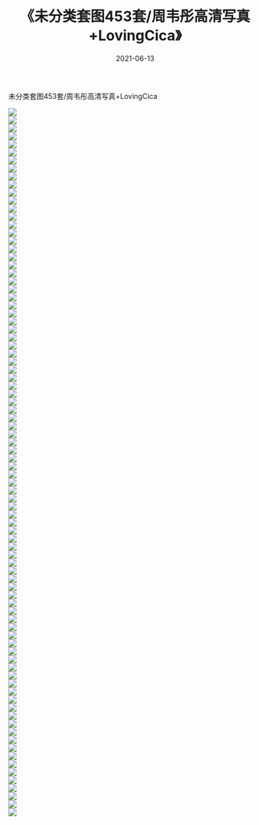 ﻿---
layout: post
title:  《未分类套图453套/周韦彤高清写真+LovingCica》
date:   2021-06-13
img: http://img.660000.xyz/Sharelink/网络美图/2021/未分类套图453套/周韦彤高清写真+LovingCica/000.jpg
categories: [美女, 清纯, 唯美]
---

未分类套图453套/周韦彤高清写真+LovingCica

 ![](http://img.660000.xyz/Sharelink/网络美图/2021/未分类套图453套/周韦彤高清写真+LovingCica/001.jpg) <br>![](http://img.660000.xyz/Sharelink/网络美图/2021/未分类套图453套/周韦彤高清写真+LovingCica/002.jpg) <br>![](http://img.660000.xyz/Sharelink/网络美图/2021/未分类套图453套/周韦彤高清写真+LovingCica/003.jpg) <br>![](http://img.660000.xyz/Sharelink/网络美图/2021/未分类套图453套/周韦彤高清写真+LovingCica/004.jpg) <br>![](http://img.660000.xyz/Sharelink/网络美图/2021/未分类套图453套/周韦彤高清写真+LovingCica/005.jpg) <br>![](http://img.660000.xyz/Sharelink/网络美图/2021/未分类套图453套/周韦彤高清写真+LovingCica/006.jpg) <br>![](http://img.660000.xyz/Sharelink/网络美图/2021/未分类套图453套/周韦彤高清写真+LovingCica/007.jpg) <br>![](http://img.660000.xyz/Sharelink/网络美图/2021/未分类套图453套/周韦彤高清写真+LovingCica/008.jpg) <br>![](http://img.660000.xyz/Sharelink/网络美图/2021/未分类套图453套/周韦彤高清写真+LovingCica/009.jpg) <br>![](http://img.660000.xyz/Sharelink/网络美图/2021/未分类套图453套/周韦彤高清写真+LovingCica/010.jpg) <br>![](http://img.660000.xyz/Sharelink/网络美图/2021/未分类套图453套/周韦彤高清写真+LovingCica/011.jpg) <br>![](http://img.660000.xyz/Sharelink/网络美图/2021/未分类套图453套/周韦彤高清写真+LovingCica/012.jpg) <br>![](http://img.660000.xyz/Sharelink/网络美图/2021/未分类套图453套/周韦彤高清写真+LovingCica/013.jpg) <br>![](http://img.660000.xyz/Sharelink/网络美图/2021/未分类套图453套/周韦彤高清写真+LovingCica/014.jpg) <br>![](http://img.660000.xyz/Sharelink/网络美图/2021/未分类套图453套/周韦彤高清写真+LovingCica/015.jpg) <br>![](http://img.660000.xyz/Sharelink/网络美图/2021/未分类套图453套/周韦彤高清写真+LovingCica/016.jpg) <br>![](http://img.660000.xyz/Sharelink/网络美图/2021/未分类套图453套/周韦彤高清写真+LovingCica/017.jpg) <br>![](http://img.660000.xyz/Sharelink/网络美图/2021/未分类套图453套/周韦彤高清写真+LovingCica/018.jpg) <br>![](http://img.660000.xyz/Sharelink/网络美图/2021/未分类套图453套/周韦彤高清写真+LovingCica/019.jpg) <br>![](http://img.660000.xyz/Sharelink/网络美图/2021/未分类套图453套/周韦彤高清写真+LovingCica/020.jpg) <br>![](http://img.660000.xyz/Sharelink/网络美图/2021/未分类套图453套/周韦彤高清写真+LovingCica/021.jpg) <br>![](http://img.660000.xyz/Sharelink/网络美图/2021/未分类套图453套/周韦彤高清写真+LovingCica/022.jpg) <br>![](http://img.660000.xyz/Sharelink/网络美图/2021/未分类套图453套/周韦彤高清写真+LovingCica/023.jpg) <br>![](http://img.660000.xyz/Sharelink/网络美图/2021/未分类套图453套/周韦彤高清写真+LovingCica/024.jpg) <br>![](http://img.660000.xyz/Sharelink/网络美图/2021/未分类套图453套/周韦彤高清写真+LovingCica/025.jpg) <br>![](http://img.660000.xyz/Sharelink/网络美图/2021/未分类套图453套/周韦彤高清写真+LovingCica/026.jpg) <br>![](http://img.660000.xyz/Sharelink/网络美图/2021/未分类套图453套/周韦彤高清写真+LovingCica/027.jpg) <br>![](http://img.660000.xyz/Sharelink/网络美图/2021/未分类套图453套/周韦彤高清写真+LovingCica/028.jpg) <br>![](http://img.660000.xyz/Sharelink/网络美图/2021/未分类套图453套/周韦彤高清写真+LovingCica/029.jpg) <br>![](http://img.660000.xyz/Sharelink/网络美图/2021/未分类套图453套/周韦彤高清写真+LovingCica/030.jpg) <br>![](http://img.660000.xyz/Sharelink/网络美图/2021/未分类套图453套/周韦彤高清写真+LovingCica/031.jpg) <br>![](http://img.660000.xyz/Sharelink/网络美图/2021/未分类套图453套/周韦彤高清写真+LovingCica/032.jpg) <br>![](http://img.660000.xyz/Sharelink/网络美图/2021/未分类套图453套/周韦彤高清写真+LovingCica/033.jpg) <br>![](http://img.660000.xyz/Sharelink/网络美图/2021/未分类套图453套/周韦彤高清写真+LovingCica/034.jpg) <br>![](http://img.660000.xyz/Sharelink/网络美图/2021/未分类套图453套/周韦彤高清写真+LovingCica/035.jpg) <br>![](http://img.660000.xyz/Sharelink/网络美图/2021/未分类套图453套/周韦彤高清写真+LovingCica/036.jpg) <br>![](http://img.660000.xyz/Sharelink/网络美图/2021/未分类套图453套/周韦彤高清写真+LovingCica/037.jpg) <br>![](http://img.660000.xyz/Sharelink/网络美图/2021/未分类套图453套/周韦彤高清写真+LovingCica/038.jpg) <br>![](http://img.660000.xyz/Sharelink/网络美图/2021/未分类套图453套/周韦彤高清写真+LovingCica/039.jpg) <br>![](http://img.660000.xyz/Sharelink/网络美图/2021/未分类套图453套/周韦彤高清写真+LovingCica/040.jpg) <br>![](http://img.660000.xyz/Sharelink/网络美图/2021/未分类套图453套/周韦彤高清写真+LovingCica/041.jpg) <br>![](http://img.660000.xyz/Sharelink/网络美图/2021/未分类套图453套/周韦彤高清写真+LovingCica/042.jpg) <br>![](http://img.660000.xyz/Sharelink/网络美图/2021/未分类套图453套/周韦彤高清写真+LovingCica/043.jpg) <br>![](http://img.660000.xyz/Sharelink/网络美图/2021/未分类套图453套/周韦彤高清写真+LovingCica/044.jpg) <br>![](http://img.660000.xyz/Sharelink/网络美图/2021/未分类套图453套/周韦彤高清写真+LovingCica/045.jpg) <br>![](http://img.660000.xyz/Sharelink/网络美图/2021/未分类套图453套/周韦彤高清写真+LovingCica/046.jpg) <br>![](http://img.660000.xyz/Sharelink/网络美图/2021/未分类套图453套/周韦彤高清写真+LovingCica/047.jpg) <br>![](http://img.660000.xyz/Sharelink/网络美图/2021/未分类套图453套/周韦彤高清写真+LovingCica/048.jpg) <br>![](http://img.660000.xyz/Sharelink/网络美图/2021/未分类套图453套/周韦彤高清写真+LovingCica/049.jpg) <br>![](http://img.660000.xyz/Sharelink/网络美图/2021/未分类套图453套/周韦彤高清写真+LovingCica/050.jpg) <br>![](http://img.660000.xyz/Sharelink/网络美图/2021/未分类套图453套/周韦彤高清写真+LovingCica/051.jpg) <br>![](http://img.660000.xyz/Sharelink/网络美图/2021/未分类套图453套/周韦彤高清写真+LovingCica/052.jpg) <br>![](http://img.660000.xyz/Sharelink/网络美图/2021/未分类套图453套/周韦彤高清写真+LovingCica/053.jpg) <br>![](http://img.660000.xyz/Sharelink/网络美图/2021/未分类套图453套/周韦彤高清写真+LovingCica/054.jpg) <br>![](http://img.660000.xyz/Sharelink/网络美图/2021/未分类套图453套/周韦彤高清写真+LovingCica/055.jpg) <br>![](http://img.660000.xyz/Sharelink/网络美图/2021/未分类套图453套/周韦彤高清写真+LovingCica/056.jpg) <br>![](http://img.660000.xyz/Sharelink/网络美图/2021/未分类套图453套/周韦彤高清写真+LovingCica/057.jpg) <br>![](http://img.660000.xyz/Sharelink/网络美图/2021/未分类套图453套/周韦彤高清写真+LovingCica/058.jpg) <br>![](http://img.660000.xyz/Sharelink/网络美图/2021/未分类套图453套/周韦彤高清写真+LovingCica/059.jpg) <br>![](http://img.660000.xyz/Sharelink/网络美图/2021/未分类套图453套/周韦彤高清写真+LovingCica/060.jpg) <br>![](http://img.660000.xyz/Sharelink/网络美图/2021/未分类套图453套/周韦彤高清写真+LovingCica/061.jpg) <br>![](http://img.660000.xyz/Sharelink/网络美图/2021/未分类套图453套/周韦彤高清写真+LovingCica/062.jpg) <br>![](http://img.660000.xyz/Sharelink/网络美图/2021/未分类套图453套/周韦彤高清写真+LovingCica/063.jpg) <br>![](http://img.660000.xyz/Sharelink/网络美图/2021/未分类套图453套/周韦彤高清写真+LovingCica/064.jpg) <br>![](http://img.660000.xyz/Sharelink/网络美图/2021/未分类套图453套/周韦彤高清写真+LovingCica/065.jpg) <br>![](http://img.660000.xyz/Sharelink/网络美图/2021/未分类套图453套/周韦彤高清写真+LovingCica/066.jpg) <br>![](http://img.660000.xyz/Sharelink/网络美图/2021/未分类套图453套/周韦彤高清写真+LovingCica/067.jpg) <br>![](http://img.660000.xyz/Sharelink/网络美图/2021/未分类套图453套/周韦彤高清写真+LovingCica/068.jpg) <br>![](http://img.660000.xyz/Sharelink/网络美图/2021/未分类套图453套/周韦彤高清写真+LovingCica/069.jpg) <br>![](http://img.660000.xyz/Sharelink/网络美图/2021/未分类套图453套/周韦彤高清写真+LovingCica/070.jpg) <br>![](http://img.660000.xyz/Sharelink/网络美图/2021/未分类套图453套/周韦彤高清写真+LovingCica/071.jpg) <br>![](http://img.660000.xyz/Sharelink/网络美图/2021/未分类套图453套/周韦彤高清写真+LovingCica/072.jpg) <br>![](http://img.660000.xyz/Sharelink/网络美图/2021/未分类套图453套/周韦彤高清写真+LovingCica/073.jpg) <br>![](http://img.660000.xyz/Sharelink/网络美图/2021/未分类套图453套/周韦彤高清写真+LovingCica/074.jpg) <br>![](http://img.660000.xyz/Sharelink/网络美图/2021/未分类套图453套/周韦彤高清写真+LovingCica/075.jpg) <br>![](http://img.660000.xyz/Sharelink/网络美图/2021/未分类套图453套/周韦彤高清写真+LovingCica/076.jpg) <br>![](http://img.660000.xyz/Sharelink/网络美图/2021/未分类套图453套/周韦彤高清写真+LovingCica/077.jpg) <br>![](http://img.660000.xyz/Sharelink/网络美图/2021/未分类套图453套/周韦彤高清写真+LovingCica/078.jpg) <br>![](http://img.660000.xyz/Sharelink/网络美图/2021/未分类套图453套/周韦彤高清写真+LovingCica/079.jpg) <br>![](http://img.660000.xyz/Sharelink/网络美图/2021/未分类套图453套/周韦彤高清写真+LovingCica/080.jpg) <br>![](http://img.660000.xyz/Sharelink/网络美图/2021/未分类套图453套/周韦彤高清写真+LovingCica/081.jpg) <br>![](http://img.660000.xyz/Sharelink/网络美图/2021/未分类套图453套/周韦彤高清写真+LovingCica/082.jpg) <br>![](http://img.660000.xyz/Sharelink/网络美图/2021/未分类套图453套/周韦彤高清写真+LovingCica/083.jpg) <br>![](http://img.660000.xyz/Sharelink/网络美图/2021/未分类套图453套/周韦彤高清写真+LovingCica/084.jpg) <br>![](http://img.660000.xyz/Sharelink/网络美图/2021/未分类套图453套/周韦彤高清写真+LovingCica/085.jpg) <br>![](http://img.660000.xyz/Sharelink/网络美图/2021/未分类套图453套/周韦彤高清写真+LovingCica/086.jpg) <br>![](http://img.660000.xyz/Sharelink/网络美图/2021/未分类套图453套/周韦彤高清写真+LovingCica/087.jpg) <br>![](http://img.660000.xyz/Sharelink/网络美图/2021/未分类套图453套/周韦彤高清写真+LovingCica/088.jpg) <br>